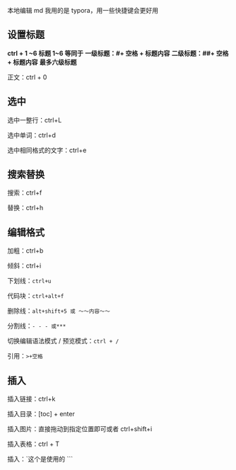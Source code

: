 本地编辑 md 我用的是 typora，用一些快捷键会更好用

## 设置标题

**ctrl + 1 ~6 标题 1~6 等同于** **一级标题：#+ 空格 + 标题内容** **二级标题：##+ 空格 + 标题内容** **最多六级标题**

正文：ctrl + 0

## 选中

选中一整行：ctrl+L

选中单词：ctrl+d

选中相同格式的文字：ctrl+e

## 搜索替换

搜索：ctrl+f

替换：ctrl+h

## 编辑格式

加粗：ctrl+b

倾斜：ctrl+i

下划线：`ctrl+u`

代码块：`ctrl+alt+f`

删除线：`alt+shift+5 或 ～～内容～～`

分割线：`- - - 或***`

切换编辑语法模式 / 预览模式：`ctrl + /`

引用：`>+空格`

## 插入

插入链接：ctrl+k

插入目录：[toc] + enter

插入图片：直接拖动到指定位置即可或者 ctrl+shift+i

插入表格：ctrl + T

插入：`这个是使用的 ```
